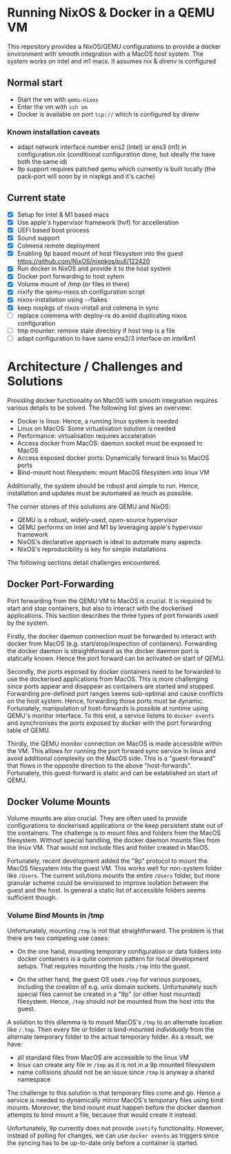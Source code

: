 # Running NixOS & Docker in a QEMU VM

This repository provides a NixOS/QEMU configurations to provide a docker environment with smooth integration with a MacOS host system. The system works on intel and m1 macs. It assumes nix & direnv is configured

## Normal start

* Start the vm with `qemu-nixos`
* Enter the vm with `ssh vm`
* Docker is available on port `tcp://` which is configured by direnv

### Known installation caveats

* adapt network interface number ens2 (intel) or ens3 (m1) in configuration.nix
  (conditional configuration done, but ideally the have both the same id)
* 9p support requires patched qemu which currently is built locally
  (the pack-port will soon by in nixpkgs and it's cache)

## Current state

* [X] Setup for Intel & M1 based macs
* [X] Use apple's hypervisor framework (hvf) for accelleration
* [X] UEFI based boot process
* [X] Sound support
* [X] Colmena remote deployment
* [X] Enabling 9p based mount of host filesystem into the guest
	    https://github.com/NixOS/nixpkgs/pull/122420
* [X] Run docker in NixOS and provide it to the host system
* [X] Docker port forwarding to host sytem
* [X] Volume mount of /tmp (or files in there)
* [X] nixify the qemu-nixos.sh configuration script
* [X] nixos-installation using --flakes
* [X] keep nixpkgs of nixos-install and colmena in sync
* [ ] replace colemena with deploy-rs do avoid duplicating nixos configuration
* [ ] tmp mounter: remove stale directory if host tmp is a file
* [ ] adapt configuration to have same ens2/3 interface on intel&m1

# Architecture / Challenges and Solutions

Providing docker functionality on MacOS with smooth integration requires
various details to be solved. The following list gives an overview:

* Docker is linux: Hence, a running linux system is needed
* Linux on MacOS: Some virtualisation solution is needed
* Performance: virtualisation requires acceleration
* Access docker from MacOS: daemon socket must be exposed to MacOS
* Access exposed docker ports: Dynamically forward linux to MacOS ports
* Bind-mount host filesystem: mount MacOS filesystem into linux VM

Additionally, the system should be robust and simple to run. Hence,
installation and updates must be automated as much as possible.

The corner stones of this solutions are QEMU and NixOS:

* QEMU is a robust, widely-used, open-source hypervisor
* QEMU performs on Intel and M1 by leveraging apple's hypervisor framework
* NixOS's declarative approach is ideal to automate many aspects
* NixOS's reproducibility is key for simple installations

The following sections detail challenges encountered.

## Docker Port-Forwarding

Port forwarding from the QEMU VM to MacOS is crucial. It is required to start
and stop containers, but also to interact with the dockerised applications.
This section describes the three types of port forwards used by the system.

Firstly, the docker daemon connection must be forwarded to interact with docker
from MacOS (e.g. start/stop/inspection of containers). Forwarding the docker
daemon is straightforward as the docker daemon port is statically known. Hence
the port forward can be activated on start of QEMU.

Secondly, the ports exposed by docker containers need to be forwarded to use
the dockerised applications from MacOS. This is more challenging since ports
appear and disappear as containers are started and stopped. Forwarding
pre-defined port ranges seems sub-optimal and cause conflicts on the host
system. Hence, forwarding those ports must be dynamic. Fortunately,
manipulation of host-forwards is possible at runtime using QEMU's monitor
interface. To this end, a service listens to `docker events` and synchronises
the ports exposed by docker with the port forwarding table of QEMU.

Thirdly, the QEMU monitor connection on MacOS is made accessible within the VM.
This allows for running the port forward sync service in linux and avoid
additional complexity on the MacOS side. This is a "guest-forward" that flows
in the opposite direction to the above "host-forwards". Fortunately, this 
guest-forward is static and can be established on start of QEMU.

## Docker Volume Mounts

Volume mounts are also crucial. They are often used to provide configurations
to dockerised applications or the keep persistent state out of the containers.
The challenge is to mount files and folders from the MacOS filesystem. Without
special handling, the docker daemon mounts files from the linux VM. That would not
include files and folder created in MacOS.

Fortunately, recent development added the "9p" protocol to mount the MacOS
filesystem into the guest VM. This works well for non-system folder like
`/Users`. The current solutions mounts the entire `/Users` folder, but more
granular scheme could be envisioned to improve isolation between the guest and
the host. In general a static list of accessible folders seems sufficient
though.

### Volume Bind Mounts in /tmp

Unfortunately, mounting `/tmp` is not that straightforward.
The problem is that there are two competing use cases:

* On the one hand, mounting temporary configuration or data folders into
docker containers is a quite common pattern for local development setups.
That requires mounting the hosts `/tmp` into the guest.

* On the other hand, the guest OS uses `/tmp` for various purposes, including
the creation of e.g. unix domain sockets. Unfortunately such special files
cannot be created in a "9p" (or other host mounted) filesystem. Hence, `/tmp`
should not be mounted from the host into the guest.

A solution to this dilemma is to mount MacOS's `/tmp` to an alternate
location like `/.tmp`. Then every file or folder is bind-mounted _individually_
from the alternate temporary folder to the actual temporary folder. As a result,
we have:

* all standard files from MacOS are accessible to the linux VM
* linux can create any file in `/tmp` as it is not in a 9p mounted filesystem
* name collisions should not be an issue since `/tmp` is anyway a shared namespace

The challenge to this solution is that temporary files come and go. Hence a
service is needed to dynamically mirror MacOS's temporary files using bind
mounts. Moreover, the bind mount must happen before the docker daemon attempts
to bind mount a file, because that would create it instead.

Unfortunately, 9p currently does not provide `inotify` functionality. However,
instead of polling for changes, we can use `docker events` as triggers since
the syncing has to be up-to-date only before a container is started.

